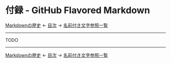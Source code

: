 # 付録 - GitHub Flavored Markdown

[Markdownの歴史]
← [目次] →
[名前付き文字参照一覧]

------------------------------------------------------------------------

TODO

------------------------------------------------------------------------

[Markdownの歴史]
← [目次] →
[名前付き文字参照一覧]

[Markdownの歴史]: history.md
[目次]: index.md
[名前付き文字参照一覧]: named-character-references.md
